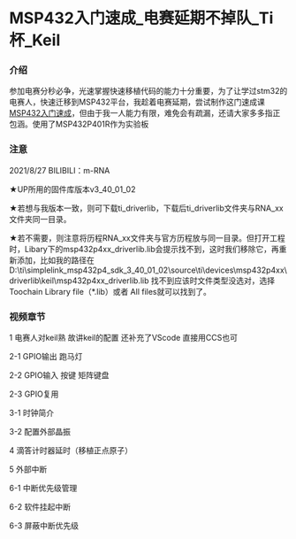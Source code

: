 # MSP432入门速成_电赛延期不掉队_Ti杯_Keil

### 介绍
参加电赛分秒必争，光速掌握快速移植代码的能力十分重要，为了让学过stm32的电赛人，快速迁移到MSP432平台，我趁着电赛延期，尝试制作这门速成课[MSP432入门速成](https://www.bilibili.com/video/BV1Rb4y1z7KJ)，但由于我一人能力有限，难免会有疏漏，还请大家多多指正包涵。使用了MSP432P401R作为实验板

### 注意
2021/8/27  BILIBILI：m-RNA

★UP所用的固件库版本v3_40_01_02

★若想与我版本一致，则可下载ti_driverlib，下载后ti_driverlib文件夹与RNA_xx文件夹同一目录。

★若不需要，则注意将历程RNA_xx文件夹与官方历程放与同一目录。但打开工程时，Libary下的msp432p4xx_driverlib.lib会提示找不到，这时我们移除它，再重新添加，比如我的路径在 D:\ti\simplelink_msp432p4_sdk_3_40_01_02\source\ti\devices\msp432p4xx\driverlib\keil\msp432p4xx_driverlib.lib
找不到应该时文件类型没选对，选择Toochain Library file（*.lib）或者 All files就可以找到了。



### 视频章节
1 电赛人对keil熟 故讲keil的配置 还补充了VScode 直接用CCS也可

2-1 GPIO输出 跑马灯

2-2 GPIO输入 按键 矩阵键盘

2-3 GPIO复用 

3-1 时钟简介

3-2 配置外部晶振

4 滴答计时器延时（移植正点原子）

5 外部中断

6-1 中断优先级管理

6-2 软件挂起中断

6-3 屏蔽中断优先级

